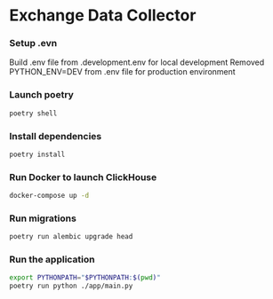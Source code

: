 # Exchange Data Collector

### Setup .evn

Build .env file from .development.env for local development
Removed PYTHON_ENV=DEV from .env file for production environment

### Launch poetry

```sh
poetry shell
```

### Install dependencies

```sh
poetry install
```

### Run Docker to launch ClickHouse

```sh
docker-compose up -d
```

### Run migrations

```sh
poetry run alembic upgrade head
```

### Run the application

```sh
export PYTHONPATH="$PYTHONPATH:$(pwd)"
poetry run python ./app/main.py
```